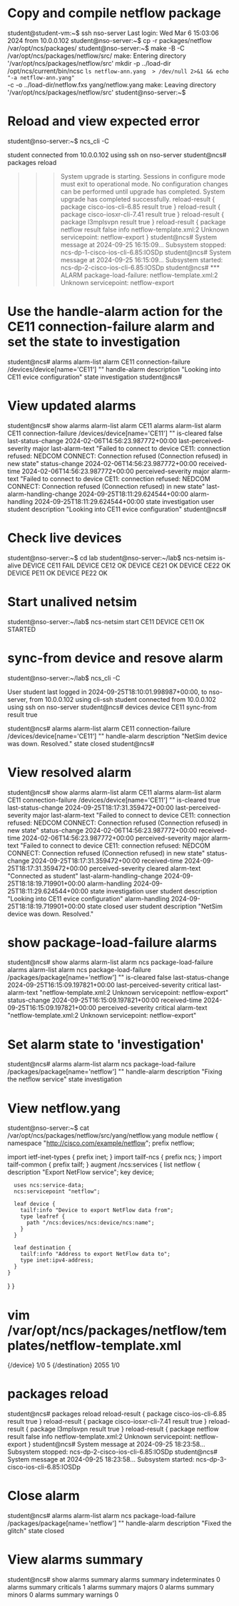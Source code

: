# Copy and compile netflow package
student@student-vm:~$ ssh nso-server
Last login: Wed Mar  6 15:03:06 2024 from 10.0.0.102
student@nso-server:~$ cp -r packages/netflow /var/opt/ncs/packages/
student@nso-server:~$ make -B -C /var/opt/ncs/packages/netflow/src/
make: Entering directory '/var/opt/ncs/packages/netflow/src'
mkdir -p ../load-dir
/opt/ncs/current/bin/ncsc  `ls netflow-ann.yang  > /dev/null 2>&1 && echo "-a netflow-ann.yang"` \
              -c -o ../load-dir/netflow.fxs yang/netflow.yang
make: Leaving directory '/var/opt/ncs/packages/netflow/src'
student@nso-server:~$

# Reload and view expected error
student@nso-server:~$ ncs_cli -C

student connected from 10.0.0.102 using ssh on nso-server
student@ncs# packages reload

>>> System upgrade is starting.
>>> Sessions in configure mode must exit to operational mode.
>>> No configuration changes can be performed until upgrade has completed.
>>> System upgrade has completed successfully.
reload-result {
    package cisco-ios-cli-6.85
    result true
}
reload-result {
    package cisco-iosxr-cli-7.41
    result true
}
reload-result {
    package l3mplsvpn
    result true
}
reload-result {
    package netflow
    result false
    info netflow-template.xml:2 Unknown servicepoint: netflow-export
}
student@ncs# 
System message at 2024-09-25 16:15:09...
    Subsystem stopped: ncs-dp-1-cisco-ios-cli-6.85:IOSDp
student@ncs# 
System message at 2024-09-25 16:15:09...
    Subsystem started: ncs-dp-2-cisco-ios-cli-6.85:IOSDp
student@ncs# *** ALARM package-load-failure: netflow-template.xml:2 Unknown servicepoint: netflow-export

# Use the handle-alarm action for the CE11 connection-failure alarm and set the state to investigation
student@ncs# alarms alarm-list alarm CE11 connection-failure /devices/device[name='CE11'] "" handle-alarm description "Looking into CE11 evice configuration" state investigation 
student@ncs# 

# View updated alarms
student@ncs# show alarms alarm-list alarm CE11
alarms alarm-list alarm CE11 connection-failure /devices/device[name='CE11'] ""
 is-cleared                 false
 last-status-change         2024-02-06T14:56:23.987772+00:00
 last-perceived-severity    major
 last-alarm-text            "Failed to connect to device CE11: connection refused: NEDCOM CONNECT: Connection refused (Connection refused) in new state"
 status-change 2024-02-06T14:56:23.987772+00:00
  received-time      2024-02-06T14:56:23.987772+00:00
  perceived-severity major
  alarm-text         "Failed to connect to device CE11: connection refused: NEDCOM CONNECT: Connection refused (Connection refused) in new state"
 last-alarm-handling-change 2024-09-25T18:11:29.624544+00:00
 alarm-handling 2024-09-25T18:11:29.624544+00:00
  state       investigation
  user        student
  description "Looking into CE11 evice configuration"
student@ncs# 

# Check live devices
student@nso-server:~$ cd lab
student@nso-server:~/lab$ ncs-netsim is-alive
DEVICE CE11 FAIL
DEVICE CE12 OK
DEVICE CE21 OK
DEVICE CE22 OK
DEVICE PE11 OK
DEVICE PE22 OK

# Start unalived netsim
student@nso-server:~/lab$ ncs-netsim start CE11
DEVICE CE11 OK STARTED

# sync-from device and resove alarm
student@nso-server:~/lab$ ncs_cli -C

User student last logged in 2024-09-25T18:10:01.998987+00:00, to nso-server, from 10.0.0.102 using cli-ssh
student connected from 10.0.0.102 using ssh on nso-server
student@ncs# devices device CE11 sync-from
result true

student@ncs# alarms alarm-list alarm CE11 connection-failure /devices/device[name='CE11'] "" handle-alarm description "NetSim device was down. Resolved." state closed
student@ncs#

# View resolved alarm
student@ncs# show alarms alarm-list alarm CE11
alarms alarm-list alarm CE11 connection-failure /devices/device[name='CE11'] ""
 is-cleared                 true
 last-status-change         2024-09-25T18:17:31.359472+00:00
 last-perceived-severity    major
 last-alarm-text            "Failed to connect to device CE11: connection refused: NEDCOM CONNECT: Connection refused (Connection refused) in new state"
 status-change 2024-02-06T14:56:23.987772+00:00
  received-time      2024-02-06T14:56:23.987772+00:00
  perceived-severity major
  alarm-text         "Failed to connect to device CE11: connection refused: NEDCOM CONNECT: Connection refused (Connection refused) in new state"
 status-change 2024-09-25T18:17:31.359472+00:00
  received-time      2024-09-25T18:17:31.359472+00:00
  perceived-severity cleared
  alarm-text         "Connected as student"
 last-alarm-handling-change 2024-09-25T18:18:19.719901+00:00
 alarm-handling 2024-09-25T18:11:29.624544+00:00
  state       investigation
  user        student
  description "Looking into CE11 evice configuration"
 alarm-handling 2024-09-25T18:18:19.719901+00:00
  state       closed
  user        student
  description "NetSim device was down. Resolved."

# show package-load-failure alarms
student@ncs# show alarms alarm-list alarm ncs package-load-failure 
alarms alarm-list alarm ncs package-load-failure /packages/package[name='netflow'] ""
 is-cleared              false
 last-status-change      2024-09-25T16:15:09.197821+00:00
 last-perceived-severity critical
 last-alarm-text         "netflow-template.xml:2 Unknown servicepoint: netflow-export"
 status-change 2024-09-25T16:15:09.197821+00:00
  received-time      2024-09-25T16:15:09.197821+00:00
  perceived-severity critical
  alarm-text         "netflow-template.xml:2 Unknown servicepoint: netflow-export"

# Set alarm state to 'investigation'
student@ncs# alarms alarm-list alarm ncs package-load-failure /packages/package[name='netflow'] "" handle-alarm description "Fixing the netflow service" state investigation 

# View netflow.yang 
student@nso-server:~$ cat /var/opt/ncs/packages/netflow/src/yang/netflow.yang 
module netflow {
  namespace "http://cisco.com/example/netflow";
  prefix netflow;

  import ietf-inet-types {
    prefix inet;
  }
  import tailf-ncs {
    prefix ncs;
  }
  import tailf-common {
    prefix tailf;
  }
  augment /ncs:services {
    list netflow {
      description "Export NetFlow service";
      key device;

      uses ncs:service-data;
      ncs:servicepoint "netflow";

      leaf device {
        tailf:info "Device to export NetFlow data from";
        type leafref {
          path "/ncs:devices/ncs:device/ncs:name";
        }
      }

      leaf destination {
        tailf:info "Address to export NetFlow data to";
        type inet:ipv4-address;
      }
    }
  }
}

# vim /var/opt/ncs/packages/netflow/templates/netflow-template.xml
<?xml version="1.0"?>
<config-template xmlns="http://tail-f.com/ns/config/1.0" servicepoint="netflow-export">
  <devices xmlns="http://tail-f.com/ns/ncs">
    <device>
      <name>{/device}</name>
      <config>
        <ip xmlns="urn:ios">
          <flow-export>
            <source>
                <GigabitEthernet>1/0</GigabitEthernet>
              </source>
            <version>
              <version>5</version>
            </version>
            <destination>
              <ip>{/destination}</ip>
              <port>2055</port>
            </destination>
          </flow-export>
        </ip>
        <interface xmlns="urn:ios">
          <GigabitEthernet>
            <name>1/0</name>
          </GigabitEthernet>
        </interface>
      </config>
    </device>
  </devices>
</config-template>

# packages reload
student@ncs# packages reload
reload-result {
    package cisco-ios-cli-6.85
    result true
}
reload-result {
    package cisco-iosxr-cli-7.41
    result true
}
reload-result {
    package l3mplsvpn
    result true
}
reload-result {
    package netflow
    result false
    info netflow-template.xml:2 Unknown servicepoint: netflow-export
}
student@ncs# 
System message at 2024-09-25 18:23:58...
    Subsystem stopped: ncs-dp-2-cisco-ios-cli-6.85:IOSDp
student@ncs# 
System message at 2024-09-25 18:23:58...
    Subsystem started: ncs-dp-3-cisco-ios-cli-6.85:IOSDp

# Close alarm
student@ncs# alarms alarm-list alarm ncs package-load-failure /packages/package[name='netflow'] "" handle-alarm description "Fixed the glitch" state closed

# View alarms summary
student@ncs# show alarms summary 
alarms summary indeterminates 0
alarms summary criticals 1
alarms summary majors 0
alarms summary minors 0
alarms summary warnings 0
